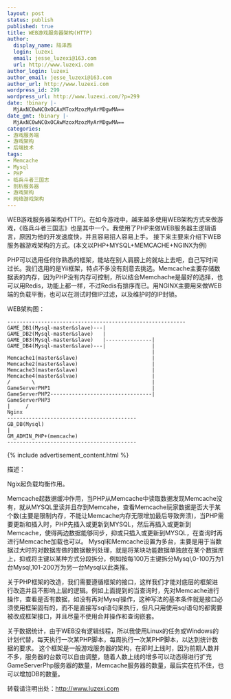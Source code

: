 ```yaml
---
layout: post
status: publish
published: true
title: WEB游戏服务器架构(HTTP)
author:
  display_name: 陆泽西
  login: luzexi
  email: jesse_luzexi@163.com
  url: http://www.luzexi.com
author_login: luzexi
author_email: jesse_luzexi@163.com
author_url: http://www.luzexi.com
wordpress_id: 299
wordpress_url: http://www.luzexi.com/?p=299
date: !binary |-
  MjAxNC0wNC0xOCAxMToxMzozMyArMDgwMA==
date_gmt: !binary |-
  MjAxNC0wNC0xOCAwMzoxMzozMyArMDgwMA==
categories:
- 游戏服务端
- 游戏架构
- 后端技术
tags:
- Memcache
- Mysql
- PHP
- 临兵斗者三国志
- 剖析服务器
- 游戏架构
- 网络游戏架构
---
```

WEB游戏服务器架构(HTTP)。在如今游戏中，越来越多使用WEB架构方式来做游戏，《临兵斗者三国志》也是其中一个。我使用了PHP来做WEB服务器主逻辑语言，原因为他的开发速度快，并且容易招人容易上手。
接下来主要来介绍下WEB服务器游戏架构的方式。(本文以PHP+MYSQL+MEMCACHE+NGINX为例)

PHP可以选用任何你熟悉的框架，能站在别人肩膀上的就站上去吧，自己写时间过长。我们选用的是Yii框架，特点不多没有刻意去挑选。Memcache主要存储数据表的内存，因为PHP没有内存可控制，所以结合Memchache是最好的选择，也可以用Redis，功能上都一样，不过Redis有排序而已。用NGINX主要用来做WEB端的负载平衡，也可以在测试时做IP过滤，以及维护时的IP封锁。

WEB架构图：

```
----------------------------------------------------------
GAME_DB1(Mysql-master&slave)---|
GAME_DB2(Mysql-master&slave)   |  
GAME_DB3(Mysql-master&slave)   |---------------|
GAME_DB4(Mysql-master&slave)---|               |
                                               |
Memcache1(master&slave)                        |
Memcache2(master&slave)                        |
Memcache3(master&slave)                        |
Memcache4(master&slvae)                        |
/       \                                      |
GameServerPHP1                                 |
GameServerPHP2---------------------------------|
GameServerPHP3  
|     /  
Nginx  
------------------------------------------  
GB_DB(Mysql)  
|  
GM_ADMIN_PHP+(memcache)  
------------------------------------------
```

{% include advertisement_content.html %}

描述：

Ngix起负载均衡作用。

Memcache起数据缓冲作用，当PHP从Memcache中读取数据发现Memcache没有，就从MYSQL里读并且存到Memcahe，查看Memcache玩家数据是否大于某个数(主要是限制内存，不能让Memcache内存无限增加最后导致奔溃)，当PHP需要更新和插入时，PHP先插入或更新到MYSQL，然后再插入或更新到Memcache，使得两边数据能够同步，抑或只插入或更新到MYSQL，在查询时再进行Memcache加载也可以。
Mysql和Memcache设置为多台，主要是用于当数据过大时的对数据库做的数据散列处理，就是将某块功能数据单独放在某个数据库上，抑或将主键以某种方式分段拆分，例如按每100万主键拆分Mysql,0-100万为1台Mysql,101-200万为另一台Mysql以此类推。

关于PHP框架的改造，我们需要遵循框架的接口，这样我们才能对底层的框架进行改造并且不影响上层的逻辑。例如上面提到的当查询时，先对Memcache进行操作，查看是否有数据，如没有再对Mysql操作，这种写法的基本条件就是接口必须使用框架固有的，而不是直接写sql语句来执行，但凡只用使用sql语句的都需要被改成框架接口，并且尽量不使用合并操作和查询嵌套。

关于数据统计，由于WEB没有逻辑线程，所以我使用Linux的任务或Windows的计划代替，每天执行一次某PHP脚本，每周执行一次某PHP脚本，以达到统计数据的要求。
这个框架是一般游戏服务器的架构，在即时上线时，因为前期人数并不多，服务器的台数可以自由调整，随着人数上线的增多可以动态得进行扩充GameServerPhp服务器的数量，Memcache服务器的数量，最后实在抗不住，也可以增加DB的数量。

转载请注明出处：http://www.luzexi.com
